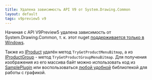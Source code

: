 ```yaml
---
title: Удалена зависимость API V9 от System.Drawing.Common
layout: default
tags: v9preview5 v9
---
```


Начиная с API V9Preview5 удалена зависимость от System.Drawing.Common, т. к. этот nuget [поддерживается только в Windows](https://learn.microsoft.com/ru-ru/dotnet/core/compatibility/core-libraries/6.0/system-drawing-common-windows-only).

Также из [IProduct](https://iiko.github.io/front.api.sdk/v9/html/Methods_T_Resto_Front_Api_Data_Assortment_IProduct.htm) удалён метод `TryGetProductMenuBitmap`, а из [IProductGroup](https://iiko.github.io/front.api.sdk/v9/html/Methods_T_Resto_Front_Api_Data_Assortment_IProductGroup.htm) - метод `TryGetProductGroupMenuBitmap`. Для получения изображения из его массива байт можно использовать код из [SamplePlugin](https://github.com/iiko/front.api.sdk/blob/master/sample/v8/Resto.Front.Api.SamplePlugin/WpfHelpers/ImageBytesToBitmapConverter.cs) или воспользоваться [любой удобной](https://learn.microsoft.com/ru-ru/dotnet/core/compatibility/core-libraries/6.0/system-drawing-common-windows-only#recommended-action) библиотекой для работы с графикой.
